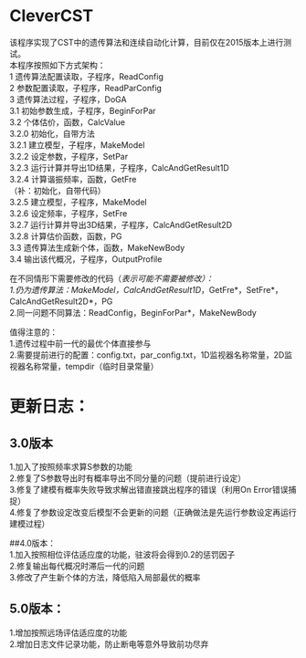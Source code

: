 # CleverCST
该程序实现了CST中的遗传算法和连续自动化计算，目前仅在2015版本上进行测试。  
本程序按照如下方式架构：  
1 遗传算法配置读取，子程序，ReadConfig  
2 参数配置读取，子程序，ReadParConfig  
3 遗传算法过程，子程序，DoGA  
	3.1 初始参数生成，子程序，BeginForPar  
	3.2 个体估价，函数，CalcValue  
		3.2.0 初始化，自带方法  
		3.2.1 建立模型，子程序，MakeModel  
		3.2.2 设定参数，子程序，SetPar  
		3.2.3 运行计算并导出1D结果，子程序，CalcAndGetResult1D  
		3.2.4 计算谐振频率，函数，GetFre  
		（补：初始化，自带代码）  
		3.2.5 建立模型，子程序，MakeModel   
		3.2.6 设定频率，子程序，SetFre  
		3.2.7 运行计算并导出3D结果，子程序，CalcAndGetResult2D  
		3.2.8 计算估价函数，函数，PG  
	3.3 遗传算法生成新个体，函数，MakeNewBody  
	3.4 输出该代概况，子程序，OutputProfile  
  
在不同情形下需要修改的代码（*表示可能不需要被修改）：  
1.仍为遗传算法：MakeModel，CalcAndGetResult1D*，GetFre*，SetFre*，CalcAndGetResult2D*，PG  
2.同一问题不同算法：ReadConfig，BeginForPar*，MakeNewBody  
  
值得注意的：  
1.遗传过程中前一代的最优个体直接参与  
2.需要提前进行的配置：config.txt，par_config.txt，1D监视器名称常量，2D监视器名称常量，tempdir（临时目录常量）  
  
  
# 更新日志：  
## 3.0版本  
1.加入了按照频率求算S参数的功能  
2.修复了S参数导出时有概率导出不同分量的问题（提前进行设定）  
3.修复了建模有概率失败导致求解出错直接跳出程序的错误（利用On Error错误捕捉）  
4.修复了参数设定改变后模型不会更新的问题（正确做法是先运行参数设定再运行建模过程）  
  
##4.0版本：  
1.加入按照相位评估适应度的功能，驻波将会得到0.2的惩罚因子  
2.修复输出每代概况时滞后一代的问题  
3.修改了产生新个体的方法，降低陷入局部最优的概率  
  
## 5.0版本：  
1.增加按照远场评估适应度的功能  
2.增加日志文件记录功能，防止断电等意外导致前功尽弃  